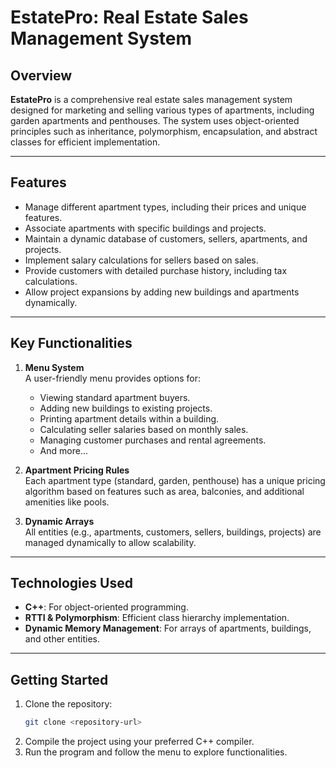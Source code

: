 # **EstatePro**: Real Estate Sales Management System

## Overview
**EstatePro** is a comprehensive real estate sales management system designed for marketing and selling various types of apartments, including garden apartments and penthouses. The system uses object-oriented principles such as inheritance, polymorphism, encapsulation, and abstract classes for efficient implementation.

---

## Features
- Manage different apartment types, including their prices and unique features.
- Associate apartments with specific buildings and projects.
- Maintain a dynamic database of customers, sellers, apartments, and projects.
- Implement salary calculations for sellers based on sales.
- Provide customers with detailed purchase history, including tax calculations.
- Allow project expansions by adding new buildings and apartments dynamically.

---

## Key Functionalities
1. **Menu System**  
   A user-friendly menu provides options for:
   - Viewing standard apartment buyers.
   - Adding new buildings to existing projects.
   - Printing apartment details within a building.
   - Calculating seller salaries based on monthly sales.
   - Managing customer purchases and rental agreements.
   - And more...

2. **Apartment Pricing Rules**  
   Each apartment type (standard, garden, penthouse) has a unique pricing algorithm based on features such as area, balconies, and additional amenities like pools.

3. **Dynamic Arrays**  
   All entities (e.g., apartments, customers, sellers, buildings, projects) are managed dynamically to allow scalability.

---

## Technologies Used
- **C++**: For object-oriented programming.
- **RTTI & Polymorphism**: Efficient class hierarchy implementation.
- **Dynamic Memory Management**: For arrays of apartments, buildings, and other entities.

---

## Getting Started
1. Clone the repository:
   ```bash
   git clone <repository-url>
2. Compile the project using your preferred C++ compiler.
3. Run the program and follow the menu to explore functionalities.
